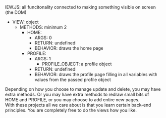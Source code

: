 IEW.JS:  all funcitonality connected to making something visible on screen (the DOM)  
  * VIEW: object
    * METHODS: minimum 2
      * HOME: 
        * ARGS: 0
        * RETURN: undefined
        * BEHAVIOR: draws the home page
      * PROFILE: 
        * ARGS: 1
          * PROFILE_OBJECT: a profile object
        * RETURN: undefined
        * BEHAVIOR: draws the profile page filling in all variables with values from the passed profile object

Depending on how you choose to manage update and delete, you may have extra methods.  Or you may have extra methods to redraw small bits of HOME and PROFILE, or you may choose to add entire new pages.  
With these projects all we care about is that you learn certain back-end principles.  You are completely free to do the views how you like.